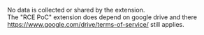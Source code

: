 No data is collected or shared by the extension.  
The "RCE PoC" extension does depend on google drive and there <https://www.google.com/drive/terms-of-service/> still applies.
